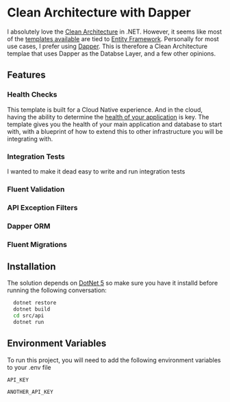 
# Clean Architecture with Dapper

I absolutely love the [Clean Architecture](https://www.youtube.com/watch?v=dK4Yb6-LxAk&t=851s) in .NET. However, it seems like most of the [templates available](https://github.com/jasontaylordev/CleanArchitecture) are tied to [Entity Framework](https://github.com/jasontaylordev/CleanArchitecture). Personally for most use cases, I prefer using [Dapper](https://dapper-tutorial.net).  This is therefore a Clean Architecture templae that uses Dapper as the Databse Layer, and a few other opinions.



## Features

### Health Checks
This template is built for a Cloud Native experience. And in the cloud, having the ability to determine the [health of your application](https://dev.to/schmittfelipe/cloud-native-monitoring-at-scale-application-s-health-17n7) is key.  The template gives you the health of your main application and database to start with, with a blueprint of how to extend this to other infrastructure you will be integrating with.
### Integration Tests
I wanted to make it dead easy to write and run integration tests
### Fluent Validation
### API Exception Filters
### Dapper ORM
### Fluent Migrations


## Installation

The solution depends on [DotNet 5](https://dotnet.microsoft.com/download/dotnet/5.0) so make sure you have it installd before running the following conversation:

```bash
  dotnet restore
  dotnet build
  cd src/api
  dotnet run
```

## Environment Variables

To run this project, you will need to add the following environment variables to your .env file

`API_KEY`

`ANOTHER_API_KEY`

  